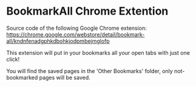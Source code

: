 # BookmarkAll Chrome Extention

Source code of the following Google Chrome extension:
https://chrome.google.com/webstore/detail/bookmark-all/kndnfenadgphkdbohkjodpmbejmglofp

This extension will put in your bookmarks all your open tabs with just one click!

You will find the saved pages in the 'Other Bookmarks' folder, only not-bookmarked pages will be saved.
